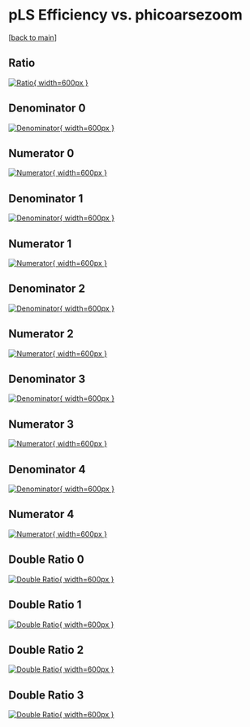# pLS Efficiency vs. phicoarsezoom

[[back to main](./)]



## Ratio

[![Ratio](../mtv/var/pLS_vtr_11_-1_eff_phicoarsezoom.png){ width=600px }](../mtv/var/pLS_vtr_11_-1_eff_phicoarsezoom.pdf)

## Denominator 0

[![Denominator](../mtv/den/pLS_vtr_11_-1_eff_phicoarsezoom_den0.png){ width=600px }](../mtv/den/pLS_vtr_11_-1_eff_phicoarsezoom_den0.pdf)

## Numerator 0

[![Numerator](../mtv/num/pLS_vtr_11_-1_eff_phicoarsezoom_num0.png){ width=600px }](../mtv/num/pLS_vtr_11_-1_eff_phicoarsezoom_num0.pdf)

## Denominator 1

[![Denominator](../mtv/den/pLS_vtr_11_-1_eff_phicoarsezoom_den1.png){ width=600px }](../mtv/den/pLS_vtr_11_-1_eff_phicoarsezoom_den1.pdf)

## Numerator 1

[![Numerator](../mtv/num/pLS_vtr_11_-1_eff_phicoarsezoom_num1.png){ width=600px }](../mtv/num/pLS_vtr_11_-1_eff_phicoarsezoom_num1.pdf)

## Denominator 2

[![Denominator](../mtv/den/pLS_vtr_11_-1_eff_phicoarsezoom_den2.png){ width=600px }](../mtv/den/pLS_vtr_11_-1_eff_phicoarsezoom_den2.pdf)

## Numerator 2

[![Numerator](../mtv/num/pLS_vtr_11_-1_eff_phicoarsezoom_num2.png){ width=600px }](../mtv/num/pLS_vtr_11_-1_eff_phicoarsezoom_num2.pdf)

## Denominator 3

[![Denominator](../mtv/den/pLS_vtr_11_-1_eff_phicoarsezoom_den3.png){ width=600px }](../mtv/den/pLS_vtr_11_-1_eff_phicoarsezoom_den3.pdf)

## Numerator 3

[![Numerator](../mtv/num/pLS_vtr_11_-1_eff_phicoarsezoom_num3.png){ width=600px }](../mtv/num/pLS_vtr_11_-1_eff_phicoarsezoom_num3.pdf)

## Denominator 4

[![Denominator](../mtv/den/pLS_vtr_11_-1_eff_phicoarsezoom_den4.png){ width=600px }](../mtv/den/pLS_vtr_11_-1_eff_phicoarsezoom_den4.pdf)

## Numerator 4

[![Numerator](../mtv/num/pLS_vtr_11_-1_eff_phicoarsezoom_num4.png){ width=600px }](../mtv/num/pLS_vtr_11_-1_eff_phicoarsezoom_num4.pdf)

## Double Ratio 0

[![Double Ratio](../mtv/ratio/pLS_vtr_11_-1_eff_phicoarsezoom_ratio0.png){ width=600px }](../mtv/ratio/pLS_vtr_11_-1_eff_phicoarsezoom_ratio0.pdf)

## Double Ratio 1

[![Double Ratio](../mtv/ratio/pLS_vtr_11_-1_eff_phicoarsezoom_ratio1.png){ width=600px }](../mtv/ratio/pLS_vtr_11_-1_eff_phicoarsezoom_ratio1.pdf)

## Double Ratio 2

[![Double Ratio](../mtv/ratio/pLS_vtr_11_-1_eff_phicoarsezoom_ratio2.png){ width=600px }](../mtv/ratio/pLS_vtr_11_-1_eff_phicoarsezoom_ratio2.pdf)

## Double Ratio 3

[![Double Ratio](../mtv/ratio/pLS_vtr_11_-1_eff_phicoarsezoom_ratio3.png){ width=600px }](../mtv/ratio/pLS_vtr_11_-1_eff_phicoarsezoom_ratio3.pdf)

